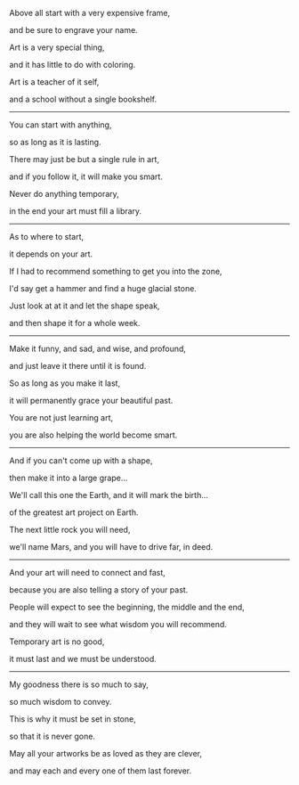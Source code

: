 Above all start with a very expensive frame,

and be sure to engrave your name.

Art is a very special thing,

and it has little to do with coloring.

Art is a teacher of it self,

and a school without a single bookshelf.

---

You can start with anything,

so as long as it is lasting.

There may just be but a single rule in art,

and if you follow it, it will make you smart.

Never do anything temporary,

in the end your art must fill a library.

---

As to where to start,

it depends on your art.

If I had to recommend something to get you into the zone,

I'd say get a hammer and find a huge glacial stone.

Just look at at it and let the shape speak,

and then shape it for a whole week.

---

Make it funny, and sad, and wise, and profound,

and just leave it there until it is found.

So as long as you make it last,

it will permanently grace your beautiful past.

You are not just learning art,

you are also helping the world become smart.

---

And if you can't come up with a shape,

then make it into a large grape...

We'll call this one the Earth, and it will mark the birth...

of the greatest art project on Earth.

The next little rock you will need,

we'll name Mars, and you will have to drive far, in deed.

---

And your art will need to connect and fast,

because you are also telling a story of your past.

People will expect to see the beginning, the middle and the end,

and they will wait to see what wisdom you will recommend.

Temporary art is no good,

it must last and we must be understood.

---

My goodness there is so much to say,

so much wisdom to convey.

This is why it must be set in stone,

so that it is never gone.

May all your artworks be as loved as they are clever,

and may each and every one of them last forever.

